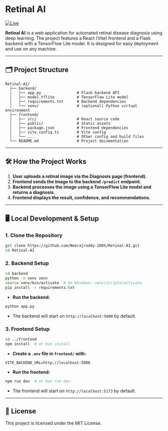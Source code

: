 # Retinal AI

[![Live](https://img.shields.io/badge/Live%20Demo-Click%20Here-brightgreen)](https://retinal-ai.netlify.app)

**Retinal AI** is a web application for automated retinal disease diagnosis using deep learning. The project features a React (Vite) frontend and a Flask backend with a TensorFlow Lite model. It is designed for easy deployment and use on any machine.

---

## 🗂️ Project Structure

```
Retinal-AI/
  ├── backend/
  │   ├── app.py                # Flask backend API
  │   ├── model.tflite          # TensorFlow Lite model
  │   ├── requirements.txt      # Backend dependencies
  │   └── venv/                 # (optional) Python virtual environment
  ├── frontend/
  │   ├── src/                  # React source code
  │   ├── public/               # Static assets
  │   ├── package.json          # Frontend dependencies
  │   ├── vite.config.ts        # Vite config
  │   └── ...                   # Other config and build files
  └── README.md                 # Project documentation
```

---

## 🛠️ How the Project Works

1. **User uploads a retinal image via the Diagnosis page (frontend).**
2. **Frontend sends the image to the backend `/predict` endpoint.**
3. **Backend processes the image using a TensorFlow Lite model and returns a diagnosis.**
4. **Frontend displays the result, confidence, and recommendations.**

---

## 🖥️ Local Development & Setup

### 1. Clone the Repository
```bash
git clone https://github.com/Neerajreddy-2005/Retinal-AI.git
cd Retinal-AI
```

### 2. Backend Setup
```bash
cd backend
python -m venv venv
source venv/bin/activate  # On Windows: venv\Scripts\activate
pip install -r requirements.txt
```
- **Run the backend:**
```bash
python app.py
```
- The backend will start on `http://localhost:5000` by default.

### 3. Frontend Setup
```bash
cd ../frontend
npm install  # or bun install
```
- **Create a `.env` file in `frontend/` with:**
```
VITE_BACKEND_URL=http://localhost:5000
```
- **Run the frontend:**
```bash
npm run dev  # or bun run dev
```
- The frontend will start on `http://localhost:5173` by default.

---

## 📄 License
This project is licensed under the MIT License. 